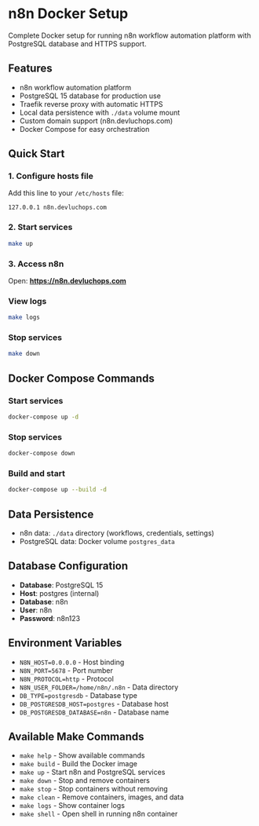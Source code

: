 # n8n Docker Setup

Complete Docker setup for running n8n workflow automation platform with PostgreSQL database and HTTPS support.

## Features

- n8n workflow automation platform
- PostgreSQL 15 database for production use
- Traefik reverse proxy with automatic HTTPS
- Local data persistence with `./data` volume mount
- Custom domain support (n8n.devluchops.com)
- Docker Compose for easy orchestration

## Quick Start

### 1. Configure hosts file
Add this line to your `/etc/hosts` file:
```
127.0.0.1 n8n.devluchops.com
```

### 2. Start services
```bash
make up
```

### 3. Access n8n
Open: **https://n8n.devluchops.com**

### View logs
```bash
make logs
```

### Stop services
```bash
make down
```

## Docker Compose Commands

### Start services
```bash
docker-compose up -d
```

### Stop services
```bash
docker-compose down
```

### Build and start
```bash
docker-compose up --build -d
```

## Data Persistence

- n8n data: `./data` directory (workflows, credentials, settings)
- PostgreSQL data: Docker volume `postgres_data`

## Database Configuration

- **Database**: PostgreSQL 15
- **Host**: postgres (internal)
- **Database**: n8n
- **User**: n8n
- **Password**: n8n123

## Environment Variables

- `N8N_HOST=0.0.0.0` - Host binding
- `N8N_PORT=5678` - Port number
- `N8N_PROTOCOL=http` - Protocol
- `N8N_USER_FOLDER=/home/n8n/.n8n` - Data directory
- `DB_TYPE=postgresdb` - Database type
- `DB_POSTGRESDB_HOST=postgres` - Database host
- `DB_POSTGRESDB_DATABASE=n8n` - Database name

## Available Make Commands

- `make help` - Show available commands
- `make build` - Build the Docker image
- `make up` - Start n8n and PostgreSQL services
- `make down` - Stop and remove containers
- `make stop` - Stop containers without removing
- `make clean` - Remove containers, images, and data
- `make logs` - Show container logs
- `make shell` - Open shell in running n8n container
